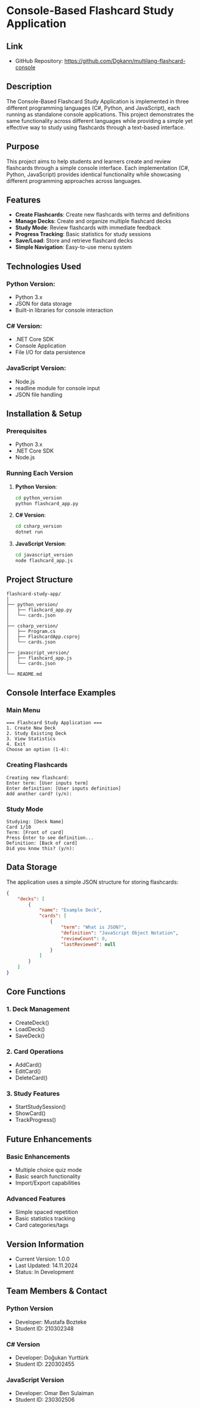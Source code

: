 # Console-Based Flashcard Study Application

## Link
- GitHub Repository: https://github.com/Dgkann/multilang-flashcard-console

## Description
The Console-Based Flashcard Study Application is implemented in three different programming languages (C#, Python, and JavaScript), each running as standalone console applications. This project demonstrates the same functionality across different languages while providing a simple yet effective way to study using flashcards through a text-based interface.

## Purpose
This project aims to help students and learners create and review flashcards through a simple console interface. Each implementation (C#, Python, JavaScript) provides identical functionality while showcasing different programming approaches across languages.

## Features
- **Create Flashcards**: Create new flashcards with terms and definitions
- **Manage Decks**: Create and organize multiple flashcard decks
- **Study Mode**: Review flashcards with immediate feedback
- **Progress Tracking**: Basic statistics for study sessions
- **Save/Load**: Store and retrieve flashcard decks
- **Simple Navigation**: Easy-to-use menu system

## Technologies Used

### Python Version:
- Python 3.x
- JSON for data storage
- Built-in libraries for console interaction

### C# Version:
- .NET Core SDK
- Console Application
- File I/O for data persistence

### JavaScript Version:
- Node.js
- readline module for console input
- JSON file handling

## Installation & Setup

### Prerequisites
- Python 3.x
- .NET Core SDK
- Node.js

### Running Each Version

1. **Python Version**:
   ```bash
   cd python_version
   python flashcard_app.py
   ```

2. **C# Version**:
   ```bash
   cd csharp_version
   dotnet run
   ```

3. **JavaScript Version**:
   ```bash
   cd javascript_version
   node flashcard_app.js
   ```

## Project Structure
```
flashcard-study-app/
│
├── python_version/
│   ├── flashcard_app.py
│   └── cards.json
│
├── csharp_version/
│   ├── Program.cs
│   ├── FlashcardApp.csproj
│   └── cards.json
│
├── javascript_version/
│   ├── flashcard_app.js
│   └── cards.json
│
└── README.md
```

## Console Interface Examples

### Main Menu
```
=== Flashcard Study Application ===
1. Create New Deck
2. Study Existing Deck
3. View Statistics
4. Exit
Choose an option (1-4):
```

### Creating Flashcards
```
Creating new flashcard:
Enter term: [User inputs term]
Enter definition: [User inputs definition]
Add another card? (y/n):
```

### Study Mode
```
Studying: [Deck Name]
Card 1/10
Term: [Front of card]
Press Enter to see definition...
Definition: [Back of card]
Did you know this? (y/n):
```

## Data Storage
The application uses a simple JSON structure for storing flashcards:
```json
{
    "decks": [
        {
            "name": "Example Deck",
            "cards": [
                {
                    "term": "What is JSON?",
                    "definition": "JavaScript Object Notation",
                    "reviewCount": 0,
                    "lastReviewed": null
                }
            ]
        }
    ]
}
```

## Core Functions

### 1. Deck Management
- CreateDeck()
- LoadDeck()
- SaveDeck()

### 2. Card Operations
- AddCard()
- EditCard()
- DeleteCard()

### 3. Study Features
- StartStudySession()
- ShowCard()
- TrackProgress()

## Future Enhancements

### Basic Enhancements
- Multiple choice quiz mode
- Basic search functionality
- Import/Export capabilities

### Advanced Features
- Simple spaced repetition
- Basic statistics tracking
- Card categories/tags

## Version Information
- Current Version: 1.0.0
- Last Updated: 14.11.2024
- Status: In Development

## Team Members & Contact

### Python Version
- Developer: Mustafa Bozteke
- Student ID: 210302348

### C# Version
- Developer: Doğukan Yurttürk
- Student ID: 220302455

### JavaScript Version
- Developer: Omar Ben Sulaiman
- Student ID: 230302506
